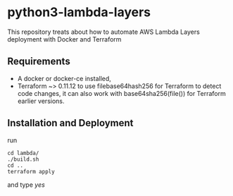 # python3-lambda-layers
This repository treats about how to automate AWS Lambda Layers deployment with Docker and Terraform

## Requirements
- A docker or docker-ce installed,
- Terraform ~> 0.11.12 to use filebase64hash256 for Terraform to detect code changes, it can also work with base64sha256(file()) for Terraform earlier versions.

## Installation and Deployment

run
```
cd lambda/
./build.sh
cd ..
terraform apply
```
and type _yes_
